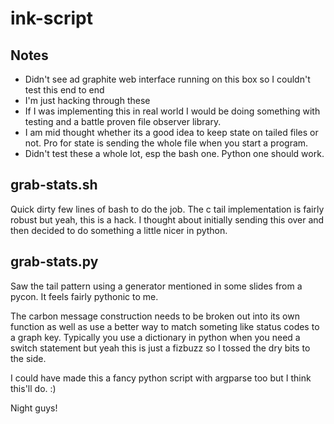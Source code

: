 ink-script
==========

## Notes
* Didn't see ad graphite web interface running on this box so I couldn't test this end to end
* I'm just hacking through these
* If I was implementing this in real world I would be doing something with testing and a battle proven file observer library. 
* I am mid thought whether its a good idea to keep state on tailed files or not. Pro for state is sending the whole file when you start a program.
* Didn't test these a whole lot, esp the bash one. Python one should work.

## grab-stats.sh
Quick dirty few lines of bash to do the job. The c tail implementation is fairly robust but yeah, this is a hack. I thought about initially sending this over and then decided to do something a little nicer in python.

## grab-stats.py
Saw the tail pattern using a generator mentioned in some slides from a pycon. It feels fairly pythonic to me.

The carbon message construction needs to be broken out into its own function as well as use a better way to match someting like status codes to a graph key. Typically you use a dictionary in python when you need a switch statement but yeah this is just a fizbuzz so I tossed the dry bits to the side. 

I could have made this a fancy python script with argparse too but I think this'll do. :)

Night guys!
